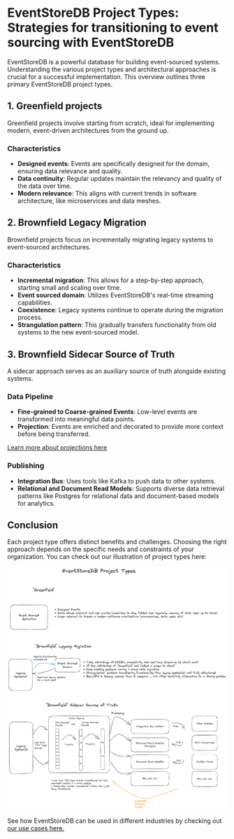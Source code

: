 # EventStoreDB Project Types: Strategies for transitioning to event sourcing with EventStoreDB

EventStoreDB is a powerful database for building event-sourced systems. Understanding the various project types and architectural approaches is crucial for a successful implementation. This overview outlines three primary EventStoreDB project types.


## 1. Greenfield projects

Greenfield projects involve starting from scratch, ideal for implementing modern, event-driven architectures from the ground up.


### Characteristics

- **Designed events**: Events are specifically designed for the domain, ensuring data relevance and quality.
- **Data continuity**: Regular updates maintain the relevancy and quality of the data over time.
- **Modern relevance**: This aligns with current trends in software architecture, like microservices and data meshes.


## 2. Brownfield Legacy Migration

Brownfield projects focus on incrementally migrating legacy systems to event-sourced architectures.


### Characteristics

- **Incremental migration**: This allows for a step-by-step approach, starting small and scaling over time.
- **Event sourced domain**: Utilizes EventStoreDB's real-time streaming capabilities.
- **Coexistence**: Legacy systems continue to operate during the migration process.
- **Strangulation pattern**: This gradually transfers functionality from old systems to the new event-sourced model.


## 3. Brownfield Sidecar Source of Truth

A sidecar approach serves as an auxiliary source of truth alongside existing systems.


### Data Pipeline

- **Fine-grained to Coarse-grained Events**: Low-level events are transformed into meaningful data points.
- **Projection**: Events are enriched and decorated to provide more context before being transferred.

[Learn more about projections here](https://developers.eventstore.com/server/v23.10/projections.html)


### Publishing
- **Integration Bus**: Uses tools like Kafka to push data to other systems.
- **Relational and Document Read Models**: Supports diverse data retrieval patterns like Postgres for relational data and document-based models for analytics.


## Conclusion
Each project type offers distinct benefits and challenges. Choosing the right approach depends on the specific needs and constraints of your organization. You can check out our illustration of project types here:

![Project types graphic](./images/projecttypes.png "Project types")


See how EventStoreDB can be used in different industries by checking out [our use cases here.](https://www.eventstore.com/use-cases)


